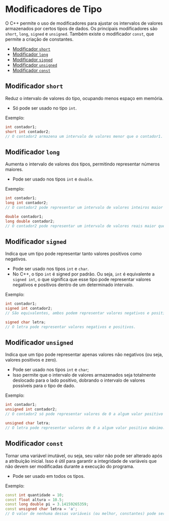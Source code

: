 # Modificadores de Tipo

O C++ permite o uso de modificadores para ajustar os intervalos de valores armazenados por certos tipos de dados. Os principais modificadores são `short`, `long`, `signed` e `unsigned`. Também existe o modificador `const`, que permite a criação de constantes.

<!-- toc -->
- [Modificador `short`](#modificador-short)
- [Modificador `long`](#modificador-long)
- [Modificador `signed`](#modificador-signed)
- [Modificador `unsigned`](#modificador-unsigned)
- [Modificador `const`](#modificador-const)
<!-- toc -->

## Modificador `short`

Reduz o intervalo de valores do tipo, ocupando menos espaço em memória.

- Só pode ser usado no tipo `int`.

Exemplo:

```c++
int contador1;
short int contador2;
// O contador2 armazena um intervalo de valores menor que o contador1.
```

## Modificador `long`

Aumenta o intervalo de valores dos tipos, permitindo representar números maiores.

- Pode ser usado nos tipos `int` e `double`.

Exemplo:

```c++
int contador1;
long int contador2;
// O contador2 pode representar um intervalo de valores inteiros maior que o contador1.
```

```c++
double contador1;
long double contador2;
// O contador2 pode representar um intervalo de valores reais maior que o contador1.
```

## Modificador `signed`

Indica que um tipo pode representar tanto valores positivos como negativos.

- Pode ser usado nos tipos `int` e `char`.
- No C++, o tipo `int` é signed por padrão. Ou seja, `int` é equivalente a `signed int`, o que significa que esse tipo pode representar valores negativos e positivos dentro de um determinado intervalo.

Exemplo:

```c++
int contador1;
signed int contador2;
// São equivalentes, ambos podem representar valores negativos e positivos.
```

```c++
signed char letra;
// O letra pode representar valores negativos e positivos.
```

## Modificador `unsigned`

Indica que um tipo pode representar apenas valores não negativos (ou seja, valores positivos e zero).

- Pode ser usado nos tipos `int` e `char`;
- Isso permite que o intervalo de valores armazenados seja totalmente deslocado para o lado positivo, dobrando o intervalo de valores possíveis para o tipo de dado.

Exemplo:

```c++
int contador1;
unsigned int contador2;
// O contador2 só pode representar valores de 0 a algum valor positivo máximo. O intervalo é dobrado em relação ao contador1.
```

```c++
unsigned char letra;
// O letra pode representar valores de 0 a algum valor positivo máximo.
```

## Modificador `const`

Tornar uma variável imutável, ou seja, seu valor não pode ser alterado após a atribuição inicial. Isso é útil para garantir a integridade de variáveis que não devem ser modificadas durante a execução do programa.

- Pode ser usado em todos os tipos.

Exemplo:

```c++
const int quantidade = 10;
const float altura = 10.5;
const long double pi = 3.14159265359;
const unsigned char letra = 'a';
// O valor de nenhuma dessas variáveis (ou melhor, constantes) pode ser modificado após a atribuição inicial.
```
